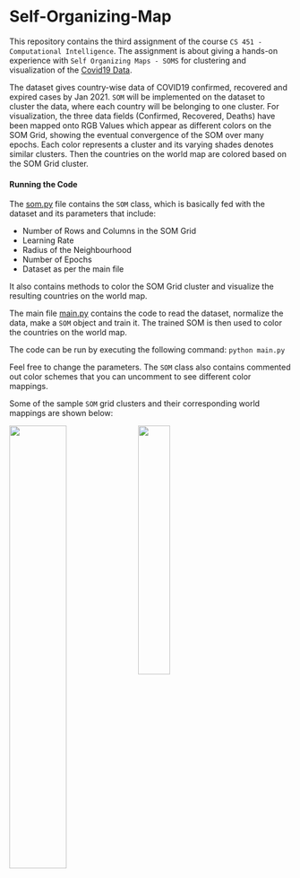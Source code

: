 # Self-Organizing-Map

This repository contains the third assignment of the course ```CS 451 - Computational Intelligence```. The assignment is about giving a hands-on experience with ```Self Organizing Maps - SOMS``` for clustering and visualization of the [Covid19 Data](Q1_countrydata.csv).

The dataset gives country-wise data of COVID19 confirmed, recovered and expired cases by Jan 2021. ```SOM``` will be implemented on the dataset to cluster the data, where each country will be belonging to one cluster. For visualization, the three data fields (Confirmed, Recovered, Deaths) have been mapped onto RGB Values which appear as different colors on the SOM Grid, showing the eventual convergence of the SOM over many epochs. Each color represents a cluster and its varying shades denotes similar clusters. Then the countries on the world map are colored based on the SOM Grid cluster.

#### Running the Code
The [som.py](som.py) file contains the ```SOM``` class, which is basically fed with the dataset and its parameters that include:
- Number of Rows and Columns in the SOM Grid
- Learning Rate
- Radius of the Neighbourhood
- Number of Epochs
- Dataset as per the main file

It also contains methods to color the SOM Grid cluster and visualize the resulting countries on the world map.

The main file [main.py](main.py) contains the code to read the dataset, normalize the data, make a ```SOM``` object and train it. The trained SOM is then used to color the countries on the world map.

The code can be run by executing the following command:
```python main.py```

Feel free to change the parameters. The ```SOM``` class also contains commented out color schemes that you can uncomment to see different color mappings.

Some of the sample ```SOM``` grid clusters and their corresponding world mappings are shown below:

<div>
<img src='images/som_50_50.png' align='left' width='45%'/> <img src='images/map_50_50.png' align='center' width='33.75%'/>
</div>
<!-- <div>
<img src='images' align='left' width='45%'/> <img src='images' align='right' width='45%'/>
</div>
<div>
<img src='images' align='left' width='45%'/> <img src='images' align='right' width='45%'/>
</div>
<div>
<img src='images' align='left' width='45%'/> <img src='images' align='right' width='45%'/>
</div> -->